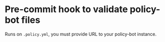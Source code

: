 # Pre-commit hook to validate policy-bot files

Runs on `.policy.yml`, you must provide URL to your policy-bot instance.